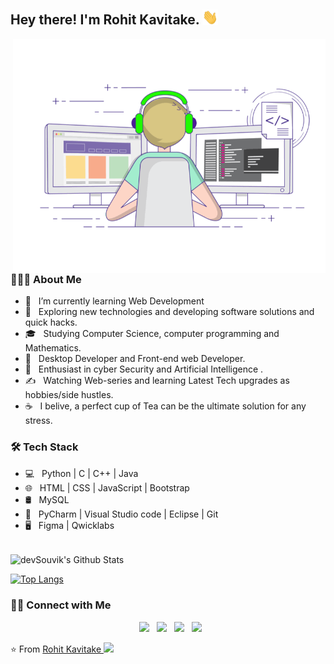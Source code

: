<h2> Hey there! I'm Rohit Kavitake. <img src="https://github.com/Rohit-Kavitake/Rohit-Kavitake/blob/main/Hi.gif" width="25"></h2>
<img align="right" alt="GIF" src="https://raw.githubusercontent.com/devSouvik/devSouvik/master/gif3.gif" width="500"/>

<h3> 👨🏻‍💻 About Me </h3>

- 🔭 &nbsp; I’m currently learning Web Development
- 🤔 &nbsp; Exploring new technologies and developing software solutions and quick hacks.
- 🎓 &nbsp; Studying Computer Science, computer programming and Mathematics.
- 💼 &nbsp; Desktop Developer and Front-end web Developer.
- 🌱 &nbsp; Enthusiast in cyber Security and Artificial Intelligence .
- ✍️ &nbsp; Watching Web-series and learning Latest Tech upgrades as hobbies/side hustles.
- ☕ &nbsp; I belive, a perfect cup of Tea can be the ultimate solution for any stress. 

<h3>🛠 Tech Stack</h3>

- 💻 &nbsp; Python | C | C++ | Java 
- 🌐 &nbsp; HTML | CSS | JavaScript | Bootstrap 
- 🛢 &nbsp; MySQL 
- 🔧 &nbsp; PyCharm | Visual Studio code | Eclipse | Git
- 🖥 &nbsp; Figma | Qwicklabs 

<br>

<img align="center" src="https://github-readme-stats.vercel.app/api?username=Rohit-Kavitake&include_all_commits=true&count_private=true&show_icons=true&line_height=20&title_color=7A7ADB&icon_color=2234AE&text_color=D3D3D3&bg_color=0,000000,130F40" alt="devSouvik's Github Stats">

</br>

[![Top Langs](https://github-readme-stats.vercel.app/api/top-langs/?username=Rohit-Kavitake&layout=compact&text_color=daf7dc&bg_color=151515)](https://github.com/Rohit-kavitake/github-readme-stats)


<h3> 🤝🏻 Connect with Me </h3>

<p align="center">
&nbsp; <a href="https://twitter.com/Rohitkavitake30" target="_blank" rel="noopener noreferrer"><img src="https://img.icons8.com/plasticine/100/000000/twitter.png" width="50" /></a>  
&nbsp; <a href="https://www.instagram.com/_eighth_hocrux_/" target="_blank" rel="noopener noreferrer"><img src="https://img.icons8.com/plasticine/100/000000/instagram-new.png" width="50" /></a>  
&nbsp; <a href="https://www.linkedin.com/in/rohit-kavitake-611b171a4/" target="_blank" rel="noopener noreferrer"><img src="https://img.icons8.com/plasticine/100/000000/linkedin.png" width="50" /></a>
&nbsp; <a href="mailto:Kavitakerohit2001@gmail.com" target="_blank" rel="noopener noreferrer"><img src="https://img.icons8.com/plasticine/100/000000/gmail.png"  width="50" /></a>
</p>


⭐️ From [Rohit Kavitake ](https://github.com/Rohit-Kavitake)
![](https://visitor-badge.glitch.me/badge?page_id=Rohit-Kavitake.Rohit-Kavitake)

